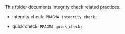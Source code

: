 This folder documents integrity check related practices.

- integrity check: `PRAGMA integrity_check;`

- quick check: `PRAGMA quick_check;`
